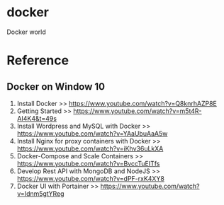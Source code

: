 # docker
Docker world


# Reference
## Docker on Window 10
1. Install Docker  >> https://www.youtube.com/watch?v=Q8knrhAZP8E
2. Getting Started >>  https://www.youtube.com/watch?v=m5t4R-AI4K4&t=49s
3. Install Wordpress and MySQL with Docker >> https://www.youtube.com/watch?v=YAaUbuAaA5w
4. Install Nginx for proxy containers with Docker  >> https://www.youtube.com/watch?v=iKhv36uLkXA
5. Docker-Compose and Scale Containers >> https://www.youtube.com/watch?v=BvccTuEITfs
6. Develop Rest API with  MongoDB and NodeJS >> https://www.youtube.com/watch?v=dPF-rxK4XY8
7. Docker UI with Portainer >> https://www.youtube.com/watch?v=Idnm5gtYReg

